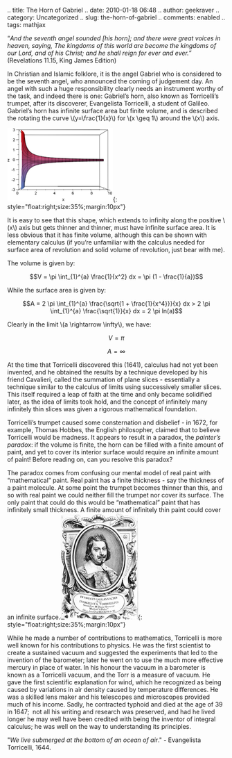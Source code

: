 .. title: The Horn of Gabriel
.. date: 2010-01-18 06:48
.. author: geekraver
.. category: Uncategorized
.. slug: the-horn-of-gabriel
.. comments: enabled
.. tags: mathjax

“[](http://bible.cc/revelation/11-15.htm)*And the seventh angel sounded
[his horn]; and there were great voices in heaven, saying, The kingdoms
of this world are become the kingdoms of our Lord, and of his Christ;
and he shall reign for ever and ever.”* (Revelations 11.15, King James
Edition)

In Christian and Islamic folklore, it is the angel Gabriel who is
considered to be the seventh angel, who announced the coming of
judgement day. An angel with such a huge responsibility clearly needs an
instrument worthy of the task, and indeed there is one: Gabriel’s horn,
also known as Torricelli’s trumpet, after its discoverer, Evangelista
Torricelli, a student of Galileo. Gabriel’s horn has infinite surface
area but finite volume, and is described the rotating the curve
\\(y=\frac{1}{x}\\) for \\(x \geq 1\\) around the \\(x\\) axis.

[![image](/images/image_thumb13.png "image")](/images/image13.png){: style="float:right;size:35%;margin:10px"}


It is easy to see that this shape, which extends to infinity along the
positive \\(x\\) axis but gets thinner and thinner, must have
infinite surface area. It is less obvious that it has finite volume,
although this can be shown with elementary calculus (if you’re
unfamiliar with the calculus needed for surface area of revolution and
solid volume of revolution, just bear with me).

The volume is given by:

$$V = \pi \int_{1}^{a} \frac{1}{x^2} dx = \pi (1 - \frac{1}{a})$$

While the surface area is given by:

$$A = 2 \pi \int_{1}^{a} \frac{\sqrt{1 + \frac{1}{x^4}}}{x} dx > 2 \pi \int_{1}^{a} \frac{\sqrt{1}}{x} dx = 2 \pi ln(a)$$

Clearly in the limit \\(a \rightarrow \infty\\), we have:

$$V = \pi$$

$$A = \infty$$

At the time that Torricelli discovered this (1641), calculus had not yet
been invented, and he obtained the results by a technique developed by
his friend Cavalieri, called the summation of plane slices - essentially
a technique similar to the calculus of limits using successively smaller
slices. This itself required a leap of faith at the time and only became
solidified later, as the idea of limits took hold, and the concept of
infinitely many infinitely thin slices was given a rigorous mathematical
foundation.

Torricelli’s trumpet caused some consternation and disbelief - in 1672,
for example, Thomas Hobbes, the English philosopher, claimed that to
believe Torricelli would be madness. It appears to result in a paradox,
the *painter’s paradox*: if the volume is finite, the horn can be filled
with a finite amount of paint, and yet to cover its interior surface
would require an infinite amount of paint! Before reading on, can you
resolve this paradox?

The paradox comes from confusing our mental model of real paint with
“mathematical” paint. Real paint has a finite thickness - say the
thickness of a paint molecule. At some point the trumpet becomes thinner
than this, and so with real paint we could neither fill the trumpet nor
cover its surface. The only paint that could do this would be
“mathematical” paint that has infinitely small thickness. A finite
amount of infinitely thin paint could cover an infinite
surface.[![image](/images/image_thumb14.png "image")](/images/image14.png){: style="float:right;size:35%;margin:10px"}


While he made a number of contributions to mathematics, Torricelli is
more well known for his contributions to physics. He was the first
scientist to create a sustained vacuum and suggested the experiments
that led to the invention of the barometer; later he went on to use the
much more effective mercury in place of water. In his honour the vacuum
in a barometer is known as a Torricelli vacuum, and the Torr is a
measure of vacuum. He gave the first scientific explanation for wind,
which he recognized as being caused by variations in air density caused
by temperature differences. He was a skilled lens maker and his
telescopes and microscopes provided much of his income. Sadly, he
contracted typhoid and died at the age of 39  in 1647;  not all his
writing and research was preserved, and had he lived longer he may well
have been credited with being the inventor of integral calculus; he was
well on the way to understanding its principles.

"*We live submerged at the bottom of an ocean of air*." - Evangelista
Torricelli, 1644.
